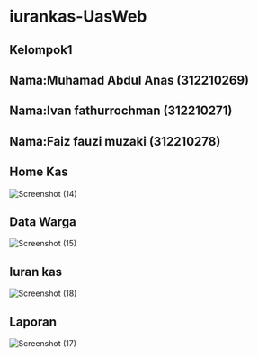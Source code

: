 # iurankas-UasWeb

## Kelompok1

## Nama:Muhamad Abdul Anas (312210269)
## Nama:Ivan fathurrochman (312210271)
## Nama:Faiz fauzi muzaki (312210278)

## Home Kas
![Screenshot (14)](https://github.com/muhamadabdulanas/iurankas-UasWeb/assets/115569493/52952e13-0850-4a30-af52-91fa986c9126)

## Data Warga
![Screenshot (15)](https://github.com/muhamadabdulanas/iurankas-UasWeb/assets/115569493/ab12284e-904b-40dd-b404-9cea59acb8af)

## Iuran kas
![Screenshot (18)](https://github.com/muhamadabdulanas/iurankas-UasWeb/assets/115569493/d46a0d02-ee94-490b-a410-2e9af99c219c)

## Laporan
![Screenshot (17)](https://github.com/muhamadabdulanas/iurankas-UasWeb/assets/115569493/529712f3-97e3-4c61-998d-9cb602968d9e)
